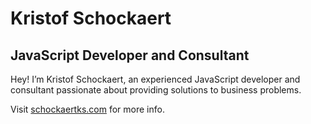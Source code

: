 # Kristof Schockaert
## JavaScript Developer and Consultant

Hey! I’m Kristof Schockaert, an experienced JavaScript developer and consultant passionate about providing solutions to business problems.

Visit [schockaertks.com](https://schockaertks.com "schockaertks.com") for more info.